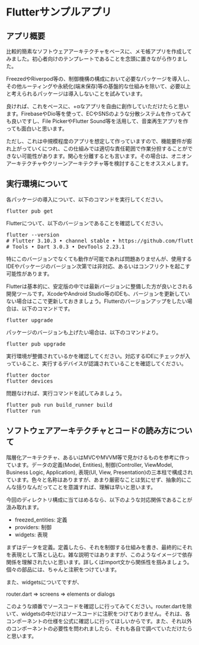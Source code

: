# Flutterサンプルアプリ

## アプリ概要

比較的簡素なソフトウェアアーキテクチャをベースに、メモ帳アプリを作成してみました。初心者向けのテンプレートであることを念頭に置きながら作りました。

FreezedやRiverpod等の、制御機構の構成において必要なパッケージを導入し、その他ルーティングや永続化(端末保存)等の基盤的な仕組みを除いて、必要以上と考えられるパッケージは導入しないことを試みています。

良ければ、これをベースに、+αなアプリを自由に創作していただけたらと思います。FirebaseやDio等を使って、ECやSNSのような分散システムを作ってみても良いですし、File PickerやFlutter Sound等を活用して、音楽再生アプリを作っても面白いと思います。

ただし、これは中規模程度のアプリを想定して作っていますので、機能要件が膨れ上がっていくにつれ、この仕組みでは適切な責任範囲で作業分担することができない可能性があります。関心を分離するとも言います。その場合は、オニオンアーキテクチャやクリーンアーキテクチャ等を検討することをオススメします。

## 実行環境について

各パッケージの導入について、以下のコマンドを実行してください。  
<pre>
flutter pub get
</pre>

Flutterについて、以下のバージョンであることを確認してください。  
<pre>
flutter --version
# Flutter 3.10.3 • channel stable • https://github.com/flutter/flutter.git
# Tools • Dart 3.0.3 • DevTools 2.23.1
</pre>
特にこのバージョンでなくても動作が可能であれば問題ありませんが、使用するIDEやパッケージのバージョン次第では非対応、あるいはコンフリクトを起こす可能性があります。

Flutterは基本的に、安定版の中では最新バージョンに整備した方が良いとされる開発ツールです。XcodeやAndroid Studio等のIDEも、バージョンを更新していない場合はここで更新しておきましょう。Flutterのバージョンアップをしたい場合は、以下のコマンドです。
<pre>
flutter upgrade
</pre>

パッケージのバージョンも上げたい場合は、以下のコマンドより。
<pre>
flutter pub upgrade
</pre>

実行環境が整備されているかを確認してください。対応するIDEにチェックが入っていること、実行するデバイスが認識されていることを確認してください。
<pre>
flutter doctor
flutter devices
</pre>

問題なければ、実行コマンドを試してみましょう。
<pre>
flutter pub run build_runner build
flutter run
</pre>

## ソフトウェアアーキテクチャとコードの読み方について

階層化アーキテクチャ、あるいはMVCやMVVM等で見かけるものを参考に作っています。データの定義(Model, Entities), 制御(Controller, ViewModel, Business Logic, Application), 表現(UI, View, Presentation)の三本柱で構成されています。色々と名称はありますが、あまり厳密なことは気にせず、抽象的にこんな括りなんだってことを意識すれば、理解は早いと思います。

今回のディレクトリ構成に当てはめるなら、以下のような対応関係であることが汲み取れます。

- freezed_entities: 定義
- providers: 制御
- widgets: 表現

まずはデータを定義。定義したら、それを制御する仕組みを書き、最終的にそれを表現として落とし込む。雑な説明ではありますが、このようなイメージで依存関係を理解されたいと思います。詳しくはimport文から関係性を掴みましょう。個々の部品には、ちゃんと注釈をつけています。

また、widgetsについてですが、

router.dart => screens => elements or dialogs

このような順番でソースコードを確認しに行ってみてください。router.dartを除いて、widgetsの中だけはソースコードに注釈をつけておりません。それは、各コンポーネントの仕様を公式に確認しに行ってほしいからです。また、それ以外のコンポーネントの必要性を問われましたら、それも各自で調べていただけたらと思います。
